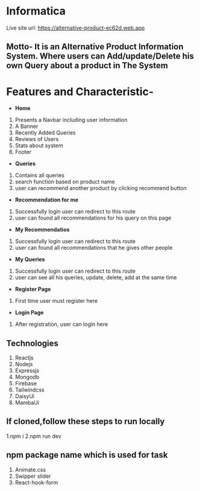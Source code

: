 # Informatica
Live site url: https://alternative-product-ec62d.web.app

## Motto- It is an Alternative Product Information System. Where users can Add/update/Delete his own Query about a product in The System


# Features and Characteristic-
- **Home** 
1. Presents a Navbar including user information
2. A Banner 
2. Recently Added Queries
3. Reviews of Users
4. Stats about system
5. Footer 

- **Queries** 
1. Contains all queries
2. search function based on product name
3. user can recommend another product by clicking recommend button

- **Recommendation for me** 
1. Successfully login user can redirect to this route
2. user can found all recommendations for his query on this page
- **My Recommendatios** 
1. Successfully login user can redirect to this route
2. user can found all recommendations that he gives other people

- **My Queries** 
1. Successfully login user can redirect to this route
2. user can see all his queries, update, delete, add at the same time

- **Register Page** 
1. First time user must register here
- **Login Page** 
1. After registration, user can login here

## Technologies 
1. Reactjs
2. Nodejs
3. Expressjs
4. Mongodb
5. Firebase
6. Tailwindcss
7. DaisyUi
8. MambaUi


## If cloned,follow these steps to run locally
1.npm i 2.npm run dev

## npm package name which is used for task
1. Animate.css
2. Swipper slider
3. React-hook-form


